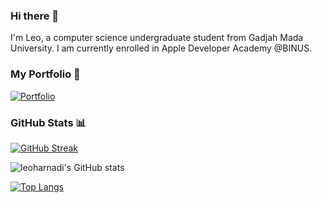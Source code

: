 ### Hi there 👋

I'm Leo, a computer science undergraduate student from Gadjah Mada University. I am currently enrolled in Apple Developer Academy @BINUS.

### My Portfolio 💼
<p align="center">
  
[![Portfolio](https://github-readme-stats.vercel.app/api/pin/?username=leoharnadi&repo=portfolio-iOS&theme=dracula)](https://github.com/leoharnadi/Portfolio-iOS)
</p>

### GitHub Stats 📊
[![GitHub Streak](https://streak-stats.demolab.com?user=leoharnadi&theme=dracula&mode=weekly)](https://git.io/streak-stats)

![leoharnadi's GitHub stats](https://github-readme-stats.vercel.app/api?username=leoharnadi&show_icons=true&theme=dracula&rank_icon=github)

[![Top Langs](https://github-readme-stats.vercel.app/api/top-langs/?username=leoharnadi&theme=dracula&exclude_repo=Point-Shooter-Game&layout=donut)](https://github.com/anuraghazra/github-readme-stats)
<!--
**leoharnadi/leoharnadi** is a ✨ _special_ ✨ repository because its `README.md` (this file) appears on your GitHub profile.

Here are some ideas to get you started:

- 🔭 I’m currently working on ...
- 🌱 I’m currently learning ...
- 👯 I’m looking to collaborate on ...
- 🤔 I’m looking for help with ...
- 💬 Ask me about ...
- 📫 How to reach me: ...
- 😄 Pronouns: ...
- ⚡ Fun fact: ...
-->

